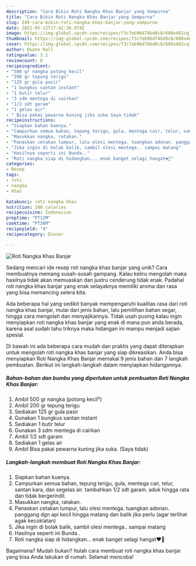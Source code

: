 ```yaml
---
description: "Cara Bikin Roti Nangka Khas Banjar yang Sempurna"
title: "Cara Bikin Roti Nangka Khas Banjar yang Sempurna"
slug: 249-cara-bikin-roti-nangka-khas-banjar-yang-sempurna
date: 2021-05-12T17:42:36.974Z
image: https://img-global.cpcdn.com/recipes/f3c7eb96d74bd8c0/680x482cq70/roti-nangka-khas-banjar-foto-resep-utama.jpg
thumbnail: https://img-global.cpcdn.com/recipes/f3c7eb96d74bd8c0/680x482cq70/roti-nangka-khas-banjar-foto-resep-utama.jpg
cover: https://img-global.cpcdn.com/recipes/f3c7eb96d74bd8c0/680x482cq70/roti-nangka-khas-banjar-foto-resep-utama.jpg
author: Duane Hall
ratingvalue: 3.1
reviewcount: 8
recipeingredient:
- "500 gr nangka potong kecil"
- "200 gr tepung terigu"
- "125 gr gula pasir"
- "1 bungkus santan instant"
- "1 butir telur"
- "3 sdm mentega di cairkan"
- "1/2 sdt garam"
- "1 gelas air"
- " Bisa pakai pewarna kuning jika suka Saya tidak"
recipeinstructions:
- "Siapkan bahan kuenya."
- "Campurkan semua bahan, tepung terigu, gula, mentega cair, telur, santan kara, dan segelas air. tambahkan 1/2 sdt garam. aduk hingga rata dan tidak bergerindil."
- "Masukkan nangka, ratakan."
- "Panaskan cetakan lumpur, lalu olesi mentega. tuangkan adonan. panggang dgn api kecil hingga matang dan balik jika perlu (agar terlihat agak kecoklatan)"
- "Jika ingin di bolak balik, sambil olesi mentega.. sampai matang"
- "Hasilnya seperti ini Bunda.."
- "Roti nangka siap di hidangkan... enak banget selagi hangat❤🥰"
categories:
- Resep
tags:
- roti
- nangka
- khas

katakunci: roti nangka khas 
nutrition: 100 calories
recipecuisine: Indonesian
preptime: "PT12M"
cooktime: "PT36M"
recipeyield: "4"
recipecategory: Dinner

---
```



![Roti Nangka Khas Banjar](https://img-global.cpcdn.com/recipes/f3c7eb96d74bd8c0/680x482cq70/roti-nangka-khas-banjar-foto-resep-utama.jpg)

Sedang mencari ide resep roti nangka khas banjar yang unik? Cara membuatnya memang susah-susah gampang. Kalau keliru mengolah maka hasilnya tidak akan memuaskan dan justru cenderung tidak enak. Padahal roti nangka khas banjar yang enak selayaknya memiliki aroma dan rasa yang bisa memancing selera kita.

Ada beberapa hal yang sedikit banyak mempengaruhi kualitas rasa dari roti nangka khas banjar, mulai dari jenis bahan, lalu pemilihan bahan segar, hingga cara mengolah dan menyajikannya. Tidak usah pusing kalau ingin menyiapkan roti nangka khas banjar yang enak di mana pun anda berada, karena asal sudah tahu triknya maka hidangan ini mampu menjadi sajian spesial.




Di bawah ini ada beberapa cara mudah dan praktis yang dapat diterapkan untuk mengolah roti nangka khas banjar yang siap dikreasikan. Anda bisa menyiapkan Roti Nangka Khas Banjar memakai 9 jenis bahan dan 7 langkah pembuatan. Berikut ini langkah-langkah dalam menyiapkan hidangannya.

<!--inarticleads1-->

##### Bahan-bahan dan bumbu yang diperlukan untuk pembuatan Roti Nangka Khas Banjar:

1. Ambil 500 gr nangka (potong kecil²)
1. Ambil 200 gr tepung terigu
1. Sediakan 125 gr gula pasir
1. Gunakan 1 bungkus santan instant
1. Sediakan 1 butir telur
1. Gunakan 3 sdm mentega di cairkan
1. Ambil 1/2 sdt garam
1. Sediakan 1 gelas air
1. Ambil  Bisa pakai pewarna kuning jika suka. (Saya tidak)




<!--inarticleads2-->

##### Langkah-langkah membuat Roti Nangka Khas Banjar:

1. Siapkan bahan kuenya.
1. Campurkan semua bahan, tepung terigu, gula, mentega cair, telur, santan kara, dan segelas air. tambahkan 1/2 sdt garam. aduk hingga rata dan tidak bergerindil.
1. Masukkan nangka, ratakan.
1. Panaskan cetakan lumpur, lalu olesi mentega. tuangkan adonan. panggang dgn api kecil hingga matang dan balik jika perlu (agar terlihat agak kecoklatan)
1. Jika ingin di bolak balik, sambil olesi mentega.. sampai matang
1. Hasilnya seperti ini Bunda..
1. Roti nangka siap di hidangkan... enak banget selagi hangat❤🥰




Bagaimana? Mudah bukan? Itulah cara membuat roti nangka khas banjar yang bisa Anda lakukan di rumah. Selamat mencoba!
